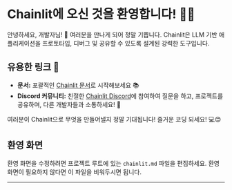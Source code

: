 <!--
CO_OP_TRANSLATOR_METADATA:
{
  "original_hash": "c49526c7abc56b0b5f1e835c1739f18e",
  "translation_date": "2025-09-24T10:44:22+00:00",
  "source_file": "Module08/samples/04/chainlit.md",
  "language_code": "ko"
}
-->
# Chainlit에 오신 것을 환영합니다! 🚀🤖

안녕하세요, 개발자님! 👋 여러분을 만나게 되어 정말 기쁩니다. Chainlit은 LLM 기반 애플리케이션을 프로토타입, 디버그 및 공유할 수 있도록 설계된 강력한 도구입니다.

## 유용한 링크 🔗

- **문서:** 포괄적인 [Chainlit 문서](https://docs.chainlit.io)로 시작해보세요 📚
- **Discord 커뮤니티:** 친절한 [Chainlit Discord](https://discord.gg/k73SQ3FyUh)에 참여하여 질문을 하고, 프로젝트를 공유하며, 다른 개발자들과 소통하세요! 💬

여러분이 Chainlit으로 무엇을 만들어낼지 정말 기대됩니다! 즐거운 코딩 되세요! 💻😊

## 환영 화면

환영 화면을 수정하려면 프로젝트 루트에 있는 `chainlit.md` 파일을 편집하세요. 환영 화면이 필요하지 않다면 이 파일을 비워두시면 됩니다.

---

